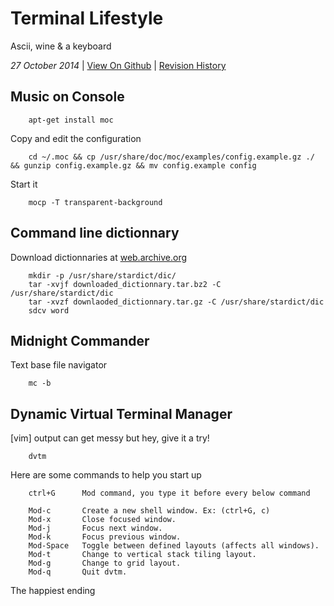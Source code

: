 <h1 class="header">Terminal Lifestyle</h1>

Ascii, wine & a keyboard

*27 October 2014* | [View On Github](https://github.com/sevaivanov/kedfilms/blob/master/frontend/static/frontend/md/quick-tips/terminal-lifestyle.md#terminal-lifestyle) | [Revision History](https://github.com/sevaivanov/kedfilms/commits/master/frontend/static/frontend/md/quick-tips/terminal-lifestyle.md)

## Music on Console

		apt-get install moc
        
Copy and edit the configuration

        cd ~/.moc && cp /usr/share/doc/moc/examples/config.example.gz ./ && gunzip config.example.gz && mv config.example config

Start it

        mocp -T transparent-background


## Command line dictionnary

Download dictionnaries at [web.archive.org](https://web.archive.org/web/20140917131745/http://abloz.com/huzheng/stardict-dic/dict.org/)

		mkdir -p /usr/share/stardict/dic/
		tar -xvjf downloaded_dictionnary.tar.bz2 -C /usr/share/stardict/dic
		tar -xvzf downlaoded_dictionnary.tar.gz -C /usr/share/stardict/dic
		sdcv word


## Midnight Commander
Text base file navigator

		mc -b


## Dynamic Virtual Terminal Manager

[vim] output can get messy but hey, give it a try!

		dvtm

Here are some commands to help you start up

		ctrl+G		Mod command, you type it before every below command

		Mod-c  		Create a new shell window. Ex: (ctrl+G, c)
		Mod-x  		Close focused window.
		Mod-j  		Focus next window.
		Mod-k  		Focus previous window.
		Mod-Space  	Toggle between defined layouts (affects all windows).
		Mod-t  		Change to vertical stack tiling layout.
		Mod-g  		Change to grid layout.
		Mod-q  		Quit dvtm.

<p class="footer">The happiest ending</p>
